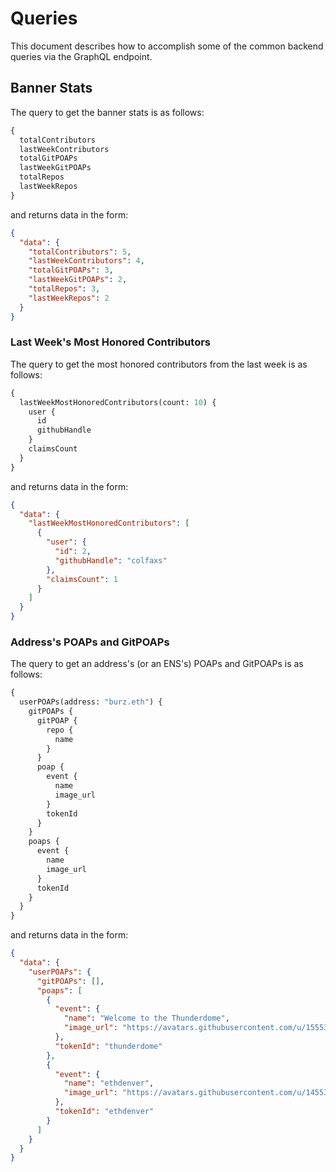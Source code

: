 # Queries

This document describes how to accomplish some of the common backend
queries via the GraphQL endpoint.

## Banner Stats

The query to get the banner stats is as follows:

```graphql
{
  totalContributors
  lastWeekContributors
  totalGitPOAPs
  lastWeekGitPOAPs
  totalRepos
  lastWeekRepos
}
```

and returns data in the form:

```json
{
  "data": {
    "totalContributors": 5,
    "lastWeekContributors": 4,
    "totalGitPOAPs": 3,
    "lastWeekGitPOAPs": 2,
    "totalRepos": 3,
    "lastWeekRepos": 2
  }
}
```

### Last Week's Most Honored Contributors

The query to get the most honored contributors from the last week is as follows:

```graphql
{
  lastWeekMostHonoredContributors(count: 10) {
    user {
      id
      githubHandle
    }
    claimsCount
  }
}
```

and returns data in the form:

```json
{
  "data": {
    "lastWeekMostHonoredContributors": [
      {
        "user": {
          "id": 2,
          "githubHandle": "colfaxs"
        },
        "claimsCount": 1
      }
    ]
  }
}
```

### Address's POAPs and GitPOAPs

The query to get an address's (or an ENS's) POAPs and GitPOAPs is as follows:

```graphql
{
  userPOAPs(address: "burz.eth") {
    gitPOAPs {
      gitPOAP {
        repo {
          name
        }
      }
      poap {
        event {
          name
          image_url
        }
        tokenId
      }
    }
    poaps {
      event {
        name
        image_url
      }
      tokenId
    }
  }
}
```

and returns data in the form:

```json
{
  "data": {
    "userPOAPs": {
      "gitPOAPs": [],
      "poaps": [
        {
          "event": {
            "name": "Welcome to the Thunderdome",
            "image_url": "https://avatars.githubusercontent.com/u/1555326?v=4"
          },
          "tokenId": "thunderdome"
        },
        {
          "event": {
            "name": "ethdenver",
            "image_url": "https://avatars.githubusercontent.com/u/1455326?v=4"
          },
          "tokenId": "ethdenver"
        }
      ]
    }
  }
}
```
